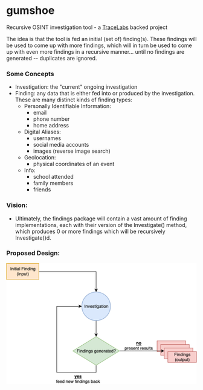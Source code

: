 # gumshoe

Recursive OSINT investigation tool - a [TraceLabs](https://tracelabs.org) backed project

The idea is that the tool is fed an initial (set of) finding(s). These findings will be used to come up with more findings, which will in turn be used to come up with even more findings in a recursive manner... until no findings are generated -- duplicates are ignored.

### Some Concepts

- Investigation: the "current" ongoing investigation
- Finding: any data that is either fed into or produced by the investigation. These are many distinct kinds of finding types:
	- Personally Identifiable Information:
		- email
		- phone number
		- home address
	- Digital Aliases:
		- usernames
		- social media accounts
		- images (reverse image search)
	- Geolocation: 
		- physical coordinates of an event
	- Info:
		- school attended
		- family members
		- friends
		
### Vision:

- Ultimately, the findings package will contain a vast amount of finding implementations, each with their version of the Investigate() method, which produces 0 or more findings which will be recursively Investigate()d.
 
### Proposed Design:

![](./docs/assets/initial_design.png)
